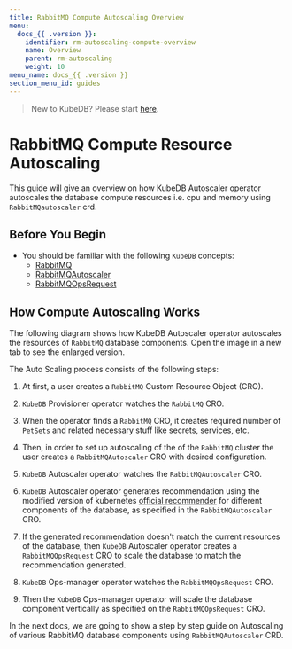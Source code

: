```yaml
---
title: RabbitMQ Compute Autoscaling Overview
menu:
  docs_{{ .version }}:
    identifier: rm-autoscaling-compute-overview
    name: Overview
    parent: rm-autoscaling
    weight: 10
menu_name: docs_{{ .version }}
section_menu_id: guides
---
```


> New to KubeDB? Please start [here](/docs/README.md).

# RabbitMQ Compute Resource Autoscaling

This guide will give an overview on how KubeDB Autoscaler operator autoscales the database compute resources i.e. cpu and memory using `RabbitMQautoscaler` crd.

## Before You Begin

- You should be familiar with the following `KubeDB` concepts:
  - [RabbitMQ](/docs/guides/rabbitmq/concepts/rabbitmq.md)
  - [RabbitMQAutoscaler](/docs/guides/rabbitmq/concepts/autoscaler.md)
  - [RabbitMQOpsRequest](/docs/guides/rabbitmq/concepts/opsrequest.md)

## How Compute Autoscaling Works

The following diagram shows how KubeDB Autoscaler operator autoscales the resources of `RabbitMQ` database components. Open the image in a new tab to see the enlarged version.


The Auto Scaling process consists of the following steps:

1. At first, a user creates a `RabbitMQ` Custom Resource Object (CRO).

2. `KubeDB` Provisioner  operator watches the `RabbitMQ` CRO.

3. When the operator finds a `RabbitMQ` CRO, it creates required number of `PetSets` and related necessary stuff like secrets, services, etc.

4. Then, in order to set up autoscaling of the of the `RabbitMQ` cluster the user creates a `RabbitMQAutoscaler` CRO with desired configuration.

5. `KubeDB` Autoscaler operator watches the `RabbitMQAutoscaler` CRO.

6. `KubeDB` Autoscaler operator generates recommendation using the modified version of kubernetes [official recommender](https://github.com/kubernetes/autoscaler/tree/master/vertical-pod-autoscaler/pkg/recommender) for different components of the database, as specified in the `RabbitMQAutoscaler` CRO.

7. If the generated recommendation doesn't match the current resources of the database, then `KubeDB` Autoscaler operator creates a `RabbitMQOpsRequest` CRO to scale the database to match the recommendation generated.

8. `KubeDB` Ops-manager operator watches the `RabbitMQOpsRequest` CRO.

9. Then the `KubeDB` Ops-manager operator will scale the database component vertically as specified on the `RabbitMQOpsRequest` CRO.

In the next docs, we are going to show a step by step guide on Autoscaling of various RabbitMQ database components using `RabbitMQAutoscaler` CRD.

